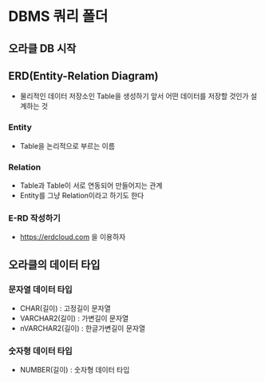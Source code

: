 # DBMS 쿼리 폴더

## 오라클 DB 시작

## ERD(Entity-Relation Diagram)
* 물리적인 데이터 저장소인 Table을 생성하기 앞서 어떤 데이터를 저장할 것인가 설계하는 것

### Entity
* Table을 논리적으로 부르는 이름

### Relation
* Table과 Table이 서로 연동되어 만들어지는 관계
* Entity를 그냥 Relation이라고 하기도 한다

### E-RD 작성하기
* https://erdcloud.com 을 이용하자

## 오라클의 데이터 타입
### 문자열 데이터 타입
* CHAR(길이) : 고정길이 문자열
* VARCHAR2(길이) : 가변길이 문자열
* nVARCHAR2(길이) : 한글가변길이 문자열

### 숫자형 데이터 타입
* NUMBER(길이) : 숫자형 데이터 타입